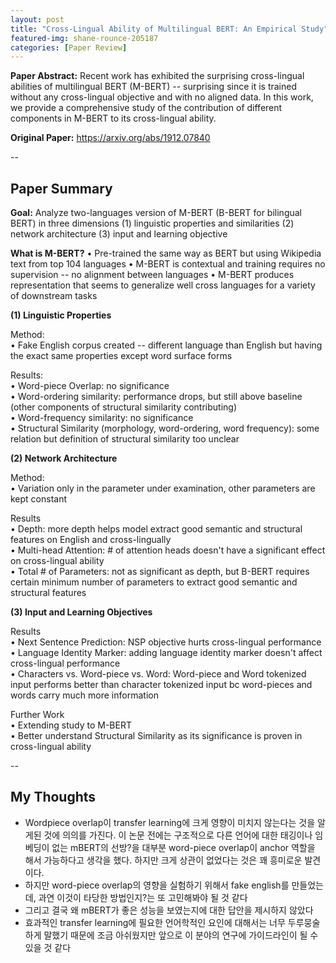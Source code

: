 ```yaml
---
layout: post
title: "Cross-Lingual Ability of Multilingual BERT: An Empirical Study"
featured-img: shane-rounce-205187
categories: [Paper Review]
---
```


**Paper Abstract:** Recent work has exhibited the surprising cross-lingual abilities of multilingual BERT (M-BERT) -- surprising since it is trained without any cross-lingual objective and with no aligned data. In this work, we provide a comprehensive study of the contribution of different components in M-BERT to its cross-lingual ability. 

**Original Paper:** https://arxiv.org/abs/1912.07840

--

## Paper Summary

**Goal:** Analyze two-languages version of M-BERT (B-BERT for bilingual BERT) in three dimensions (1) linguistic properties and similarities (2) network architecture (3) input and learning objective


**What is M-BERT?**
• Pre-trained the same way as BERT but using Wikipedia text from top 104 languages
• M-BERT is contextual and training requires no supervision -- no alignment between languages
• M-BERT produces representation that seems to generalize well cross languages for a variety of downstream tasks


**(1) Linguistic Properties**

Method:  
• Fake English corpus created -- different language than English but having the exact same properties except word surface forms

Results:  
• Word-piece Overlap: no significance  
• Word-ordering similarity: performance drops, but still above baseline (other components of structural similarity contributing)   
• Word-frequency similarity: no significance  
• Structural Similarity (morphology, word-ordering, word frequency): some relation but definition of structural similarity too unclear  
 
**(2) Network Architecture**

Method:  
• Variation only in the parameter under examination, other parameters are kept constant

Results  
• Depth: more depth helps model extract good semantic and structural features on English and cross-lingually  
• Multi-head Attention: # of attention heads doesn't have a significant effect on cross-lingual ability  
• Total # of Parameters: not as significant as depth, but B-BERT requires certain minimum number of parameters to extract good semantic and structural features  

**(3) Input and Learning Objectives**

Results  
• Next Sentence Prediction: NSP objective hurts cross-lingual performance  
• Language Identity Marker: adding language identity marker doesn't affect cross-lingual performance  
• Characters vs. Word-piece vs. Word: Word-piece and Word tokenized input performs better than character tokenized input bc word-pieces and words carry much more information  


Further Work  
• Extending study to M-BERT  
• Better understand Structural Similarity as its significance is proven in cross-lingual ability  

--

## My Thoughts

- Wordpiece overlap이 transfer learning에 크게 영향이 미치지 않는다는 것을 알게된 것에 의의를 가진다. 이 논문 전에는 구조적으로 다른 언어에 대한 태깅이나 임베딩이 없는 mBERT의 선방?을 대부분 word-piece overlap이 anchor 역할을 해서 가능하다고 생각을 했다. 하지만 크게 상관이 없었다는 것은 꽤 흥미로운 발견이다.
- 하지만 word-piece overlap의 영향을 실험하기 위해서 fake english를 만들었는데, 과연 이것이 타당한 방법인지?는 또 고민해봐야 될 것 같다
- 그리고 결국 왜 mBERT가 좋은 성능을 보였는지에 대한 답안을 제시하지 않았다 
- 효과적인 transfer learning에 필요한 언어학적인 요인에 대해서는 너무 두루뭉술하게 말했기 때문에 조금 아쉬웠지만 앞으로 이 분야의 연구에 가이드라인이 될 수 있을 것 같다


